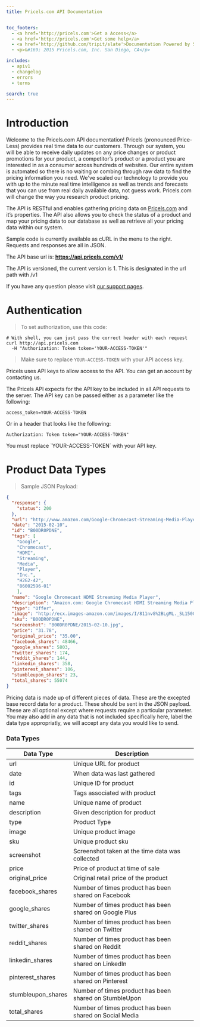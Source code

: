 ```yaml
---
title: Pricels.com API Documentation


toc_footers:
  - <a href='http://pricels.com'>Get a Access</a>
  - <a href='http://pricels.com'>Get some help</a>
  - <a href='http://github.com/tripit/slate'>Documentation Powered by Slate</a>
  - <p>&#169; 2015 Pricels.com, Inc. San Diego, CA</p>

includes:
  - apiv1
  - changelog
  - errors
  - terms

search: true
---
```


# Introduction

Welcome to the Pricels.com API documentation! Pricels (pronounced Price-Less) provides real time data to our customers. Through our system, you will be able to receive daily updates on any price changes or product promotions for your product, a competitor’s product or a product you are interested in as a consumer across hundreds of websites. Our entire system is automated so there is no waiting or combing through raw data to find the pricing information you need. We've scaled our technology to provide you with up to the minute real time intelligence as well as trends and forecasts that you can use from real daily available data, not guess work. Pricels.com will change the way you research product pricing.

The API is RESTful and enables gathering pricing data on [Pricels.com](http://pricels.com) and it’s properties. The API also allows you to check the status of a product and map your pricing data to our database as well as retrieve all your pricing data within our system.

Sample code is currently available as cURL in the menu to the right. Requests and responses are all in JSON.

The API base url is: **https://api.pricels.com/v1/**

The API is versioned, the current version is 1. This is designated in the url path with /v1

If you have any question please visit [our support pages](http://pricels.com).


# Authentication

> To set authorization, use this code:

```shell
# With shell, you can just pass the correct header with each request
curl http://api.pricels.com
  -H "Authorization: Token token='YOUR-ACCESS-TOKEN'"
```

> Make sure to replace `YOUR-ACCESS-TOKEN` with your API access key.

Pricels uses API keys to allow access to the API. You can get an account by contacting us.

The Pricels API expects for the API key to be included in all API requests to the server. The API key can be passed either as a parameter like the following:

`access_token=YOUR-ACCESS-TOKEN`

Or in a header that looks like the following:

`Authorization: Token token="YOUR-ACCESS-TOKEN"`

<aside class="notice">
You must replace `YOUR-ACCESS-TOKEN` with your API key.
</aside>

# Product Data Types

> Sample JSON Payload:

```json
{
  "response": {
    "status": 200
  },
  "url": "http://www.amazon.com/Google-Chromecast-Streaming-Media-Player/dp/B00DR0PDNE",
  "date": "2015-02-10",
  "id": "B00DR0PDNE",
  "tags": [
    "Google",
    "Chromecast",
    "HDMI",
    "Streaming",
    "Media",
    "Player",
    "Inc.",
    "H2G2-42",
    "86002596-01"
    ],
  "name": "Google Chromecast HDMI Streaming Media Player",
  "description": "Amazon.com: Google Chromecast HDMI Streaming Media Player: Electronics",
  "type": "Offer",
  "image": "http://ecx.images-amazon.com/images/I/811nvG%2BLgML._SL1500_.jpg",
  "sku": "B00DR0PDNE",
  "screenshot": "B00DR0PDNE/2015-02-10.jpg",
  "price": "31.78",
  "original_price": "35.00",
  "facebook_shares": 48466,
  "google_shares": 5803,
  "twitter_shares": 174,
  "reddit_shares": 144,
  "linkedin_shares": 358,
  "pinterest_shares": 106,
  "stumbleupon_shares": 23,
  "total_shares": 55074
}

```

Pricing data is made up of different pieces of data. These are the excepted base record data for a product. These should be sent in the JSON payload. These are all optional except where requests require a particular parameter. You may also add in any data that is not included specifically here, label the data type appropriatly, we will accept any data you would like to send.

### Data Types

Data Type | Description
--------- | -----------
url | Unique URL for product
date | When data was last gathered
id | Unique ID for product
tags | Tags associated with product
name | Unique name of product
description | Given description for product
type | Product Type
image | Unique product image
sku | Unique product sku
screenshot | Screenshot taken at the time data was collected
price | Price of product at time of sale
original_price | Original retail price of the product
facebook_shares | Number of times product has been shared on Facebook
google_shares | Number of times product has been shared on Google Plus
twitter_shares | Number of times product has been shared on Twitter
reddit_shares | Number of times product has been shared on Reddit
linkedin_shares | Number of times product has been shared on LinkedIn
pinterest_shares | Number of times product has been shared on Pinterest
stumbleupon_shares | Number of times product has been shared on StumbleUpon
total_shares | Number of times product has been shared on Social Media
